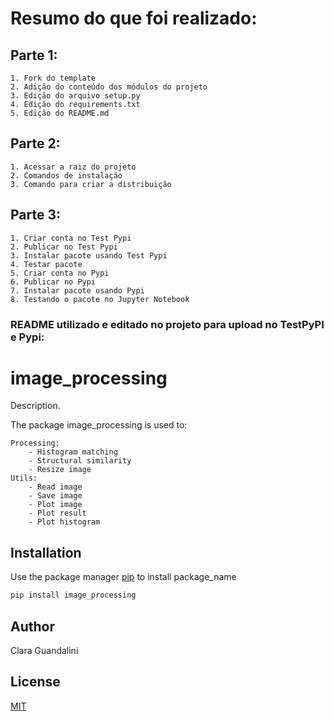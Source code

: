 
# Resumo do que foi realizado:

## Parte 1:
    1. Fork do template
    2. Adição do conteúdo dos módulos do projeto
    3. Edição do arquivo setup.py
    4. Edição do requirements.txt
    5. Edição do README.md


## Parte 2: 
    1. Acessar a raiz do projeto
    2. Comandos de instalação
    3. Comando para criar a distribuição

## Parte 3:
    1. Criar conta no Test Pypi
    2. Publicar no Test Pypi
    3. Instalar pacote usando Test Pypi
    4. Testar pacote
    5. Criar conta no Pypi
    6. Publicar no Pypi
    7. Instalar pacote usando Pypi
    8. Testando o pacote no Jupyter Notebook


### README utilizado e editado no projeto para upload no TestPyPI e Pypi:
# image_processing

Description. 

The package image_processing is used to:

	Processing:
		- Histogram matching
		- Structural similarity
		- Resize image
	Utils:
		- Read image
		- Save image
		- Plot image
		- Plot result
		- Plot histogram

## Installation

Use the package manager [pip](https://pip.pypa.io/en/stable/) to install package_name

```bash
pip install image_processing
```


## Author

Clara Guandalini

## License

[MIT](https://choosealicense.com/licenses/mit/)
